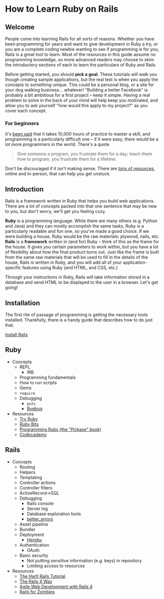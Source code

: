 # How to Learn Ruby on Rails

## Welcome

People come into learning Rails for all sorts of reasons.  Whether you have been programming for years and want to give development in Ruby a try, or you are a complete coding newbie wanting to see if programming is for you, Rails is a great tool to learn.  Most of the resources in this guide assume no programming knowledge, so more advanced readers may choose to skim the introductory sections of each to learn the particulars of Ruby and Rails.

Before getting started, you should **pick a goal**.  These tutorials will walk you though creating sample applications, but the real test is when you apply the concepts to something unique.  This could be a personal blog, or a site for your dog walking business... whatever!  "Building a better Facebook" is probably a bit ambitious for a first project – keep it simple.  Having a real problem to solve in the back of your mind will help keep you motivated, and allow you to ask yourself "how would this apply to my project?" as you cover each concept.

### For beginners

It's [been said](http://en.wikipedia.org/wiki/Outliers_(book)) that it takes 10,000 hours of practice to master a skill, and programming is a particularly difficult one – if it were easy, there would be a lot more programmers in the world.  There's a quote

> Give someone a program, you frustrate them for a day; teach them how to program, you frustrate them for a lifetime.

Don't be discouraged if it isn't making sense.  There are [*tons* of resources](http://hackerhours.org/resources.html), online and in-person, that can help you get unstuck.

## Introduction

Rails is a framework written in Ruby that helps you build web applications.  There are a lot of concepts packed into that one sentence that may be new to you, but don't worry, we'll get you feeling cozy.

**Ruby** is a programming language.  While there are many others (e.g. Python and Java) and they can mostly accomplish the same tasks, Ruby is a particularly readable and fun one, so you've made a good choice.  If we were building a house, Ruby would be the raw materials: plywood, nails, etc.  **Rails** is a **framework** written in (and for) Ruby – think of this as the frame for the house.  It gives you certain parameters to work within, but you have a lot of flexibility about how the final product turns out.  Just like the frame is built from the same raw materials that will be used to fill in the details of the house, Rails is written in Ruby, and you will add all of your application-specific features using Ruby (and HTML, and CSS, etc.)

Through your instructions in Ruby, Rails will take information stored in a database and send HTML to be displayed to the user in a browser.  Let's get going!

## Installation

The first rite of passage of programming is getting the necessary tools installed.  Thankfully, there is a handy guide that describes how to do just that.

[Install Rails](http://installrails.com)

## Ruby

* Concepts
  * REPL
    * IRB
  * Programming fundamentals
  * How to run scripts
  * Gems
  * `require`
  * Debugging
    * `puts`
    * [Byebug](https://github.com/deivid-rodriguez/byebug)
* Resources
  * [Try Ruby](https://www.codeschool.com/courses/try-ruby)
  * [Ruby Bits](https://www.codeschool.com/courses/ruby-bits)
  * [Programming Ruby (the "Pickaxe" book)](http://pragprog.com/book/ruby/programming-ruby)
  * [Codecademy](http://www.codecademy.com/tracks/ruby)

## Rails

* Concepts
  * Routing
  * Helpers
  * Templating
  * Controller actions
  * Controller filters
  * ActiveRecord->SQL
  * Debugging
    * Rails console
    * Server log
    * Database exploration tools
    * [better_errors](https://github.com/charliesome/better_errors)
  * Asset pipeline
  * Bundler
  * Deployment
    * [Heroku](https://devcenter.heroku.com/articles/getting-started-with-rails4)
  * Authentication
    * OAuth
  * Basic security
    * Not putting sensitive information (e.g. keys) in repository
    * Limiting access to resources
* Resources
  * [The Hartl Rails Tutorial](http://www.railstutorial.org)
  * [The Rails 4 Way](https://leanpub.com/tr4w)
  * [Agile Web Development with Rails 4](http://pragprog.com/book/rails4/agile-web-development-with-rails-4)
  * [Rails for Zombies](http://railsforzombies.org)
